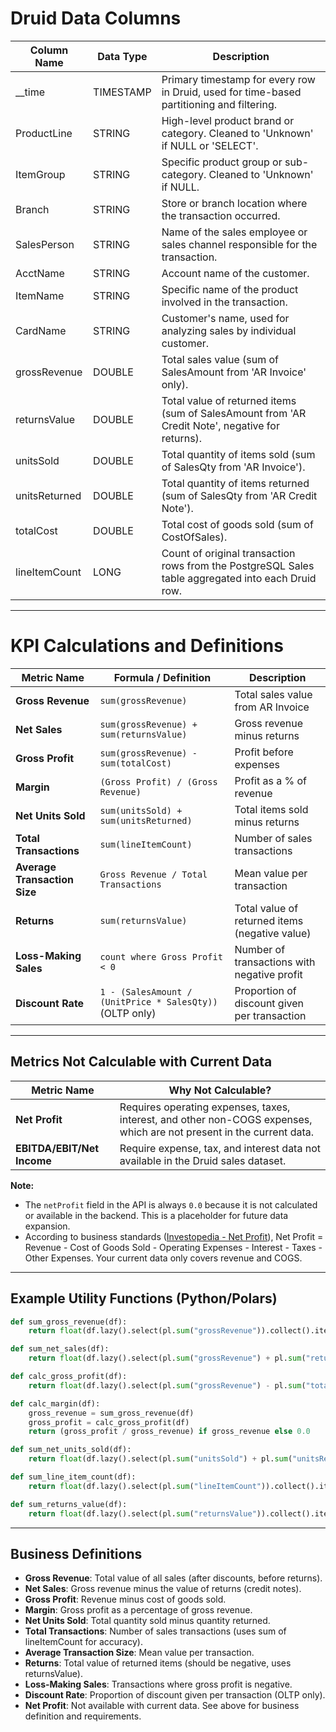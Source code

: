# Druid Data Columns

| Column Name   | Data Type | Description                                                                                        |
| ------------- | --------- | -------------------------------------------------------------------------------------------------- |
| __time        | TIMESTAMP | Primary timestamp for every row in Druid, used for time-based partitioning and filtering.          |
| ProductLine   | STRING    | High-level product brand or category. Cleaned to 'Unknown' if NULL or 'SELECT'.                    |
| ItemGroup     | STRING    | Specific product group or sub-category. Cleaned to 'Unknown' if NULL.                              |
| Branch        | STRING    | Store or branch location where the transaction occurred.                                           |
| SalesPerson   | STRING    | Name of the sales employee or sales channel responsible for the transaction.                       |
| AcctName      | STRING    | Account name of the customer.                                                                      |
| ItemName      | STRING    | Specific name of the product involved in the transaction.                                          |
| CardName      | STRING    | Customer's name, used for analyzing sales by individual customer.                                  |
| grossRevenue  | DOUBLE    | Total sales value (sum of SalesAmount from 'AR Invoice' only).                                     |
| returnsValue  | DOUBLE    | Total value of returned items (sum of SalesAmount from 'AR Credit Note', negative for returns).    |
| unitsSold     | DOUBLE    | Total quantity of items sold (sum of SalesQty from 'AR Invoice').                                  |
| unitsReturned | DOUBLE    | Total quantity of items returned (sum of SalesQty from 'AR Credit Note').                          |
| totalCost     | DOUBLE    | Total cost of goods sold (sum of CostOfSales).                                                     |
| lineItemCount | LONG      | Count of original transaction rows from the PostgreSQL Sales table aggregated into each Druid row. |

---

# KPI Calculations and Definitions

| Metric Name                  | Formula / Definition                                     | Description                                    |
| ---------------------------- | -------------------------------------------------------- | ---------------------------------------------- |
| **Gross Revenue**            | `sum(grossRevenue)`                                      | Total sales value from AR Invoice              |
| **Net Sales**                | `sum(grossRevenue) + sum(returnsValue)`                  | Gross revenue minus returns                    |
| **Gross Profit**             | `sum(grossRevenue) - sum(totalCost)`                     | Profit before expenses                         |
| **Margin**                   | `(Gross Profit) / (Gross Revenue)`                       | Profit as a % of revenue                       |
| **Net Units Sold**           | `sum(unitsSold) + sum(unitsReturned)`                    | Total items sold minus returns                 |
| **Total Transactions**       | `sum(lineItemCount)`                                     | Number of sales transactions                   |
| **Average Transaction Size** | `Gross Revenue / Total Transactions`                     | Mean value per transaction                     |
| **Returns**                  | `sum(returnsValue)`                                      | Total value of returned items (negative value) |
| **Loss-Making Sales**        | `count where Gross Profit < 0`                           | Number of transactions with negative profit    |
| **Discount Rate**            | `1 - (SalesAmount / (UnitPrice * SalesQty))` (OLTP only) | Proportion of discount given per transaction   |

---

## Metrics Not Calculable with Current Data

| Metric Name                | Why Not Calculable?                                                                                                   |
| -------------------------- | --------------------------------------------------------------------------------------------------------------------- |
| **Net Profit**             | Requires operating expenses, taxes, interest, and other non-COGS expenses, which are not present in the current data. |
| **EBITDA/EBIT/Net Income** | Require expense, tax, and interest data not available in the Druid sales dataset.                                     |

**Note:**
- The `netProfit` field in the API is always `0.0` because it is not calculated or available in the backend. This is a placeholder for future data expansion.
- According to business standards ([Investopedia - Net Profit](https://www.investopedia.com/terms/n/netincome.asp)), Net Profit = Revenue - Cost of Goods Sold - Operating Expenses - Interest - Taxes - Other Expenses. Your current data only covers revenue and COGS.

---

## Example Utility Functions (Python/Polars)

```python
def sum_gross_revenue(df):
    return float(df.lazy().select(pl.sum("grossRevenue")).collect().item())

def sum_net_sales(df):
    return float(df.lazy().select(pl.sum("grossRevenue") + pl.sum("returnsValue")).collect().item())

def calc_gross_profit(df):
    return float(df.lazy().select(pl.sum("grossRevenue") - pl.sum("totalCost")).collect().item())

def calc_margin(df):
    gross_revenue = sum_gross_revenue(df)
    gross_profit = calc_gross_profit(df)
    return (gross_profit / gross_revenue) if gross_revenue else 0.0

def sum_net_units_sold(df):
    return float(df.lazy().select(pl.sum("unitsSold") + pl.sum("unitsReturned")).collect().item())

def sum_line_item_count(df):
    return float(df.lazy().select(pl.sum("lineItemCount")).collect().item())

def sum_returns_value(df):
    return float(df.lazy().select(pl.sum("returnsValue")).collect().item())
```

---

## Business Definitions
- **Gross Revenue**: Total value of all sales (after discounts, before returns).
- **Net Sales**: Gross revenue minus the value of returns (credit notes).
- **Gross Profit**: Revenue minus cost of goods sold.
- **Margin**: Gross profit as a percentage of gross revenue.
- **Net Units Sold**: Total quantity sold minus quantity returned.
- **Total Transactions**: Number of sales transactions (uses sum of lineItemCount for accuracy).
- **Average Transaction Size**: Mean value per transaction.
- **Returns**: Total value of returned items (should be negative, uses returnsValue).
- **Loss-Making Sales**: Transactions where gross profit is negative.
- **Discount Rate**: Proportion of discount given per transaction (OLTP only).
- **Net Profit**: Not available with current data. See above for business definition and requirements.